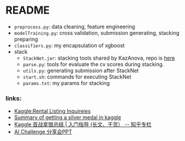 # README

* ```preprocess.py```: data cleaning, feature engineering
* ```modelTraining.py```: cross validation, submission generating, stacking preparing
* ```classifiers.py```: my encapsulation of xgboost
* stack
  * ```StackNet.jar```: stacking tools shared by KazAnova, repo is [here](https://github.com/kaz-Anova/StackNet)
  * ```parse.py```: tools for evaluate the cv scores during stacking.
  * ```utils.py```: generating submission after StackNet
  * ```start.sh```: commands for executing StackNet
  * ```params.txt```: my params for stacking

### links:
  * [Kaggle:Rental Listing Inquireies](https://www.kaggle.com/c/two-sigma-connect-rental-listing-inquiries)
  * [Summary of getting a silver medal in kaggle](http://scarletpan.github.io/summary-of-get-a-silver-medal-in-kaggle/)
  * [Kaggle 首战拿银总结 | 入门指导 (长文、干货） -- 知乎专栏](https://zhuanlan.zhihu.com/p/26645088)
  * [AI Challenge 分享会PPT](https://github.com/ScarletPan/Kaggle-Rental-Listing-Inquireies/blob/master/ppt/AIC-Sharing-11-19.pptx)
  
